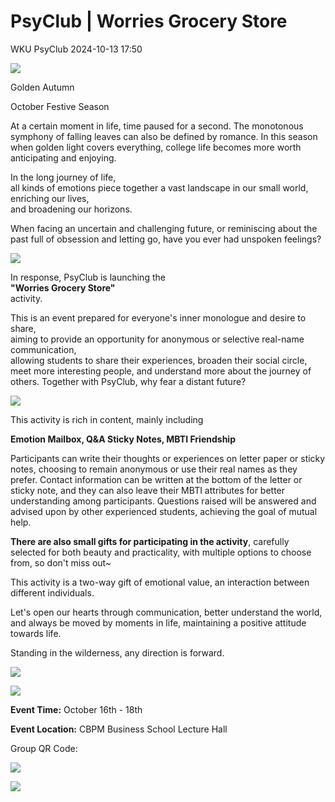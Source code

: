 # PsyClub | Worries Grocery Store
WKU PsyClub  2024-10-13 17:50

![](86085f81e8b3d7de129484e464356c51.png)

Golden Autumn

October Festive Season

At a certain moment in life, time paused for a second. The monotonous symphony of falling leaves can also be defined by romance. In this season when golden light covers everything, college life becomes more worth anticipating and enjoying.

In the long journey of life,  
all kinds of emotions piece together a vast landscape in our small world,  
enriching our lives,  
and broadening our horizons.

When facing an uncertain and challenging future, or reminiscing about the past full of obsession and letting go, have you ever had unspoken feelings?

![](867c216163054c00e09c429f0c11a213.png)

In response, PsyClub is launching the  
**"Worries Grocery Store"**  
activity.

This is an event prepared for everyone's inner monologue and desire to share,  
aiming to provide an opportunity for anonymous or selective real-name communication,  
allowing students to share their experiences, broaden their social circle, meet more interesting people, and understand more about the journey of others. Together with PsyClub, why fear a distant future?

![](cca9f5a5379867975995ead29ef74137.png)

This activity is rich in content, mainly including

**Emotion Mailbox, Q&A Sticky Notes, MBTI Friendship**

Participants can write their thoughts or experiences on letter paper or sticky notes, choosing to remain anonymous or use their real names as they prefer. Contact information can be written at the bottom of the letter or sticky note, and they can also leave their MBTI attributes for better understanding among participants. Questions raised will be answered and advised upon by other experienced students, achieving the goal of mutual help.

**There are also small gifts for participating in the activity**, carefully selected for both beauty and practicality, with multiple options to choose from, so don't miss out~

This activity is a two-way gift of emotional value, an interaction between different individuals.

Let's open our hearts through communication, better understand the world, and always be moved by moments in life, maintaining a positive attitude towards life.

Standing in the wilderness, any direction is forward.

![](e2448bb9afc1ecac565746b004fb9c45.png)

![](cd282b27aeb759072010cd66ae77ff3f.png)

**Event Time:** October 16th - 18th

**Event Location:** CBPM Business School Lecture Hall

Group QR Code:

![](ec975297d6d1f2d87b3e428d66a385d2.png)

![](c72d5dafebd8caf2c3c08e9ce9dfa964.png)



